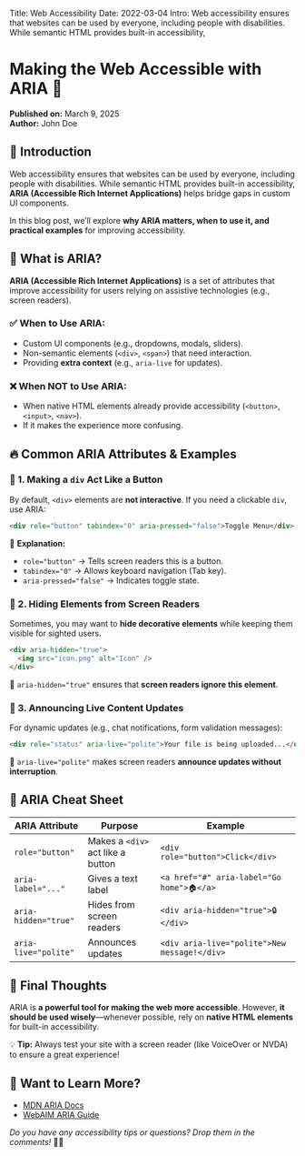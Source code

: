 Title: Web Accessibility
Date: 2022-03-04
Intro: Web accessibility ensures that websites can be used by everyone, including people with disabilities. While semantic HTML provides built-in accessibility,

# Making the Web Accessible with ARIA 🚀

**Published on:** March 9, 2025  
**Author:** John Doe

## 🎯 Introduction

Web accessibility ensures that websites can be used by everyone, including people with disabilities. While semantic HTML provides built-in accessibility, **ARIA (Accessible Rich Internet Applications)** helps bridge gaps in custom UI components.

In this blog post, we’ll explore **why ARIA matters, when to use it, and practical examples** for improving accessibility.

## 📌 What is ARIA?

**ARIA (Accessible Rich Internet Applications)** is a set of attributes that improve accessibility for users relying on assistive technologies (e.g., screen readers).

### ✅ When to Use ARIA:

- Custom UI components (e.g., dropdowns, modals, sliders).
- Non-semantic elements (`<div>`, `<span>`) that need interaction.
- Providing **extra context** (e.g., `aria-live` for updates).

### ❌ When NOT to Use ARIA:

- When native HTML elements already provide accessibility (`<button>`, `<input>`, `<nav>`).
- If it makes the experience more confusing.

## 🔥 Common ARIA Attributes & Examples

### 🎯 1. Making a `div` Act Like a Button

By default, `<div>` elements are **not interactive**. If you need a clickable `div`, use ARIA:

```html
<div role="button" tabindex="0" aria-pressed="false">Toggle Menu</div>
```

🔹 **Explanation:**

- `role="button"` → Tells screen readers this is a button.
- `tabindex="0"` → Allows keyboard navigation (Tab key).
- `aria-pressed="false"` → Indicates toggle state.

### 🎯 2. Hiding Elements from Screen Readers

Sometimes, you may want to **hide decorative elements** while keeping them visible for sighted users.

```html
<div aria-hidden="true">
  <img src="icon.png" alt="Icon" />
</div>
```

🔹 `aria-hidden="true"` ensures that **screen readers ignore this element**.

### 🎯 3. Announcing Live Content Updates

For dynamic updates (e.g., chat notifications, form validation messages):

```html
<div role="status" aria-live="polite">Your file is being uploaded...</div>
```

🔹 `aria-live="polite"` makes screen readers **announce updates without interruption**.

## 🚀 ARIA Cheat Sheet

| ARIA Attribute       | Purpose                           | Example                                      |
| -------------------- | --------------------------------- | -------------------------------------------- |
| `role="button"`      | Makes a `<div>` act like a button | `<div role="button">Click</div>`             |
| `aria-label="..."`   | Gives a text label                | `<a href="#" aria-label="Go home">🏠</a>`    |
| `aria-hidden="true"` | Hides from screen readers         | `<div aria-hidden="true">🔒</div>`           |
| `aria-live="polite"` | Announces updates                 | `<div aria-live="polite">New message!</div>` |

## 🎯 Final Thoughts

ARIA is **a powerful tool for making the web more accessible**. However, **it should be used wisely**—whenever possible, rely on **native HTML elements** for built-in accessibility.

💡 **Tip:** Always test your site with a screen reader (like VoiceOver or NVDA) to ensure a great experience!

## 📢 Want to Learn More?

- [MDN ARIA Docs](https://developer.mozilla.org/en-US/docs/Web/Accessibility/ARIA)
- [WebAIM ARIA Guide](https://webaim.org/techniques/aria/)

_Do you have any accessibility tips or questions? Drop them in the comments!_ 🎤💬
